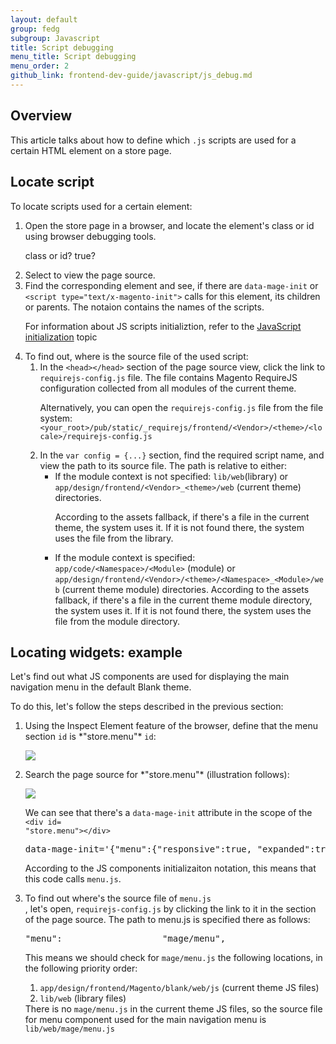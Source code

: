 ```yaml
---
layout: default
group: fedg
subgroup: Javascript
title: Script debugging
menu_title: Script debugging
menu_order: 2
github_link: frontend-dev-guide/javascript/js_debug.md
---
```


<h2 id="js_debug_overview">Overview</h2>

This article talks about how to define which `.js` scripts are used for a certain HTML element on a store page.


<h2 id="locate_widget">Locate script</h2>

To locate scripts used for a certain element:

<ol>
<li>Open the store page in a browser, and locate the element's class or id using browser debugging tools.</li>
<p class="q">class or id? true?</p>

<li>Select to view the page source.</li>
<li>Find the corresponding element and see, if there are <code>data-mage-init</code> or <code>&lt;script type=&quot;text/x-magento-init&quot;&gt;</code> calls for this element, its children or parents. The notaion contains the names of the scripts. 

<div class="bs-callout bs-callout-info" id="info">
<span class="glyphicon-class">
 <p>For information about JS scripts initializtion, refer to the <a href="{{site.gdeurl}}frontend-dev-guide/javascript/js_init.html" target="_blank">JavaScript initialization</a> topic</p></span>
<!--ADDLINK-->
</div>
</li>
<li>
To find out, where is the source file of the used script:
<ol>
<li>In the <code>&lt;head&gt;&lt;/head&gt;</code> section of the page source view, click the link to <code>requirejs-config.js</code> file. The file contains Magento RequireJS configuration collected from all modules of the current theme.
<div class="bs-callout bs-callout-info" id="info">
<span class="glyphicon-class">
<p>Alternatively, you can open the <code>requirejs-config.js</code> file from the file system: <code>&lt;your_root&gt;/pub/static/_requirejs/frontend/&lt;Vendor&gt;/&lt;theme&gt;/&lt;locale&gt;/requirejs-config.js</code></p></span>
</div>
</li>
<li>In the <code>var config = {...}</code> section, find the required script name, and view the path to its source file. The path is relative to either:
<ul>
<li>If the module context is not specified: <code>lib/web</code>(library) or <code>app/design/frontend/&lt;Vendor&gt;_&lt;theme&gt;/web</code> (current theme) directories. 

According to the assets fallback, if there's a file in the current theme, the system uses it. If it is not found there, the system uses the file from the library.</li>
<li>If the module context is specified: <code>app/code/&lt;Namespace&gt;/&lt;Module&gt;</code> (module) or <code>app/design/frontend/&lt;Vendor&gt;/&lt;theme&gt;/&lt;Namespace&gt;_&lt;Module&gt;/web</code> (current theme module) directories. According to the assets fallback, if there's a file in the current theme module directory, the system uses it. If it is not found there, the system uses the file from the module directory.</li>

</ul>
</li>
</ol>
</ol>


<h2>Locating widgets: example</h2>

Let's find out what JS components are used for displaying the main navigation menu in the 
default Blank theme. 

To do this, let's follow the steps described in the previous section:
<ol>
<li>Using the Inspect Element feature of the browser, define that the menu section <code>id</code> is *"store.menu"* <code>id</code>:

<p>
<img src="{{site.baseurl}}common/images/fdg_js_debug1.png">
</p>


</li>
<li>Search the page source for *"store.menu"* (illustration follows): 
<p>
<img src="{{site.baseurl}}common/images/fdg_js_debug2.png">
</p>

We can see that there's a <code>data-mage-init</code> attribute in the scope of the <code>&lt;div id= &quot;store.menu&quot;&gt;&lt;/div&gt;</code> 

<pre>
data-mage-init='{"menu":{"responsive":true, "expanded":true, "position":{"my":"left top","at":"left bottom"}}}'
</pre>

According to the JS components initializaiton notation, this means that this code calls <code>menu.js</code>. 
</li>
<li>To find out where's the source file of <code>menu.js</code></li>, let's open, <code>requirejs-config.js</code> by clicking the link to it in the <head></head> section of the page source. The path to menu.js is specified there as follows:
<pre>
"menu":                   "mage/menu",
</pre>

This means we should check for <code>mage/menu.js</code> the following locations, in the following priority order:
<ol>
<li><code>app/design/frontend/Magento/blank/web/js</code> (current theme JS files)</li>
<li><code>lib/web</code> (library files)</li>
</ol>
There is no <code>mage/menu.js</code> in the current theme JS files, so the source file for menu component used for the main navigation menu is <code>lib/web/mage/menu.js</code>